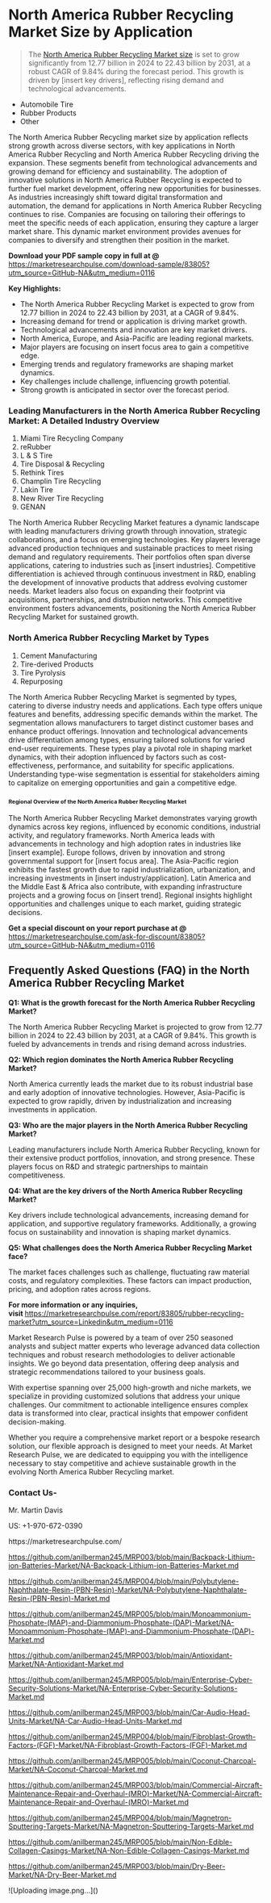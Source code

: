 <h1>North America Rubber Recycling Market&nbsp;Size by Application</h1><blockquote><p>The <a href="https://marketresearchpulse.com/download-sample/83805?utm_source=GitHub-NA&amp;utm_medium=0116">North America Rubber Recycling Market size</a> is set to grow significantly from 12.77 billion in 2024 to 22.43 billion by 2031, at a robust CAGR of 9.84% during the forecast period. This growth is driven by [insert key drivers], reflecting rising demand and technological advancements.</p></blockquote><ul><li>Automobile Tire <li> Rubber Products <li> Other</li></ul><p>The North America Rubber Recycling market size by application reflects strong growth across diverse sectors, with key applications in North America Rubber Recycling and North America Rubber Recycling driving the expansion. These segments benefit from technological advancements and growing demand for efficiency and sustainability. The adoption of innovative solutions in North America Rubber Recycling is expected to further fuel market development, offering new opportunities for businesses. As industries increasingly shift toward digital transformation and automation, the demand for applications in North America Rubber Recycling continues to rise. Companies are focusing on tailoring their offerings to meet the specific needs of each application, ensuring they capture a larger market share. This dynamic market environment provides avenues for companies to diversify and strengthen their position in the market.</p><p><strong>Download your PDF sample copy in full at @ </strong><a href="https://marketresearchpulse.com/download-sample/83805?utm_source=GitHub-NA&amp;utm_medium=0116">https://marketresearchpulse.com/download-sample/83805?utm_source=GitHub-NA&amp;utm_medium=0116</a></p><p><strong>Key Highlights: </strong></p><ul><li>The North America Rubber Recycling Market is expected to grow from 12.77 billion in 2024 to 22.43 billion by 2031, at a CAGR of 9.84%.</li><li>Increasing demand for trend or application is driving market growth.</li><li>Technological advancements and innovation are key market drivers.</li><li>North America, Europe, and Asia-Pacific are leading regional markets.</li><li>Major players are focusing on insert focus area to gain a competitive edge.</li><li>Emerging trends and regulatory frameworks are shaping market dynamics.</li><li>Key challenges include challenge, influencing growth potential.</li><li>Strong growth is anticipated in sector over the forecast period.</li></ul><h3>Leading Manufacturers in the North America Rubber Recycling Market: A Detailed Industry Overview</h3><ol><li>Miami Tire Recycling Company</li><li>reRubber</li><li>L & S Tire</li><li>Tire Disposal & Recycling</li><li>Rethink Tires</li><li>Champlin Tire Recycling</li><li>Lakin Tire</li><li>New River Tire Recycling</li><li>GENAN</li></ol><div class="flex max-w-full flex-col flex-grow"><div class="min-h-8 text-message flex w-full flex-col items-end gap-2 whitespace-normal break-words [.text-message+&amp;]:mt-5" dir="auto" data-message-author-role="assistant" data-message-id="fd8432e4-4910-450d-b182-61b7bfb0a01f" data-message-model-slug="gpt-4o"><div class="flex w-full flex-col gap-1 empty:hidden first:pt-[3px]"><div class="markdown prose w-full break-words dark:prose-invert light"><p>The North America Rubber Recycling Market features a dynamic landscape with leading manufacturers driving growth through innovation, strategic collaborations, and a focus on emerging technologies. Key players leverage advanced production techniques and sustainable practices to meet rising demand and regulatory requirements. Their portfolios often span diverse applications, catering to industries such as [insert industries]. Competitive differentiation is achieved through continuous investment in R&amp;D, enabling the development of innovative products that address evolving customer needs. Market leaders also focus on expanding their footprint via acquisitions, partnerships, and distribution networks. This competitive environment fosters advancements, positioning the North America Rubber Recycling Market for sustained growth.</p></div></div></div></div><h3>North America Rubber Recycling Market by Types</h3><ol><li>Cement Manufacturing <li> Tire-derived Products <li> Tire Pyrolysis <li> Repurposing</li></ol><div class="flex max-w-full flex-col flex-grow"><div class="min-h-8 text-message flex w-full flex-col items-end gap-2 whitespace-normal break-words [.text-message+&amp;]:mt-5" dir="auto" data-message-author-role="assistant" data-message-id="084470be-0bb7-4664-bddf-5156b4f41249" data-message-model-slug="gpt-4o-mini"><div class="flex w-full flex-col gap-1 empty:hidden first:pt-[3px]"><div class="markdown prose w-full break-words dark:prose-invert light"><p>The North America Rubber Recycling Market is segmented by types, catering to diverse industry needs and applications. Each type offers unique features and benefits, addressing specific demands within the market. The segmentation allows manufacturers to target distinct customer bases and enhance product offerings. Innovation and technological advancements drive differentiation among types, ensuring tailored solutions for varied end-user requirements. These types play a pivotal role in shaping market dynamics, with their adoption influenced by factors such as cost-effectiveness, performance, and suitability for specific applications. Understanding type-wise segmentation is essential for stakeholders aiming to capitalize on emerging opportunities and gain a competitive edge.</p></div></div></div></div><h3><span style="font-size: 11px;">Regional Overview of the North America Rubber Recycling Market</span></h3><div class="flex max-w-full flex-col flex-grow"><div class="min-h-8 text-message flex w-full flex-col items-end gap-2 whitespace-normal break-words [.text-message+&amp;]:mt-5" dir="auto" data-message-author-role="assistant" data-message-id="e9038762-ce64-4e30-91c9-9bd413514231" data-message-model-slug="gpt-4o-mini"><div class="flex w-full flex-col gap-1 empty:hidden first:pt-[3px]"><div class="markdown prose w-full break-words dark:prose-invert light"><p>The North America Rubber Recycling Market demonstrates varying growth dynamics across key regions, influenced by economic conditions, industrial activity, and regulatory frameworks. North America leads with advancements in technology and high adoption rates in industries like [insert example]. Europe follows, driven by innovation and strong governmental support for [insert focus area]. The Asia-Pacific region exhibits the fastest growth due to rapid industrialization, urbanization, and increasing investments in [insert industry/application]. Latin America and the Middle East &amp; Africa also contribute, with expanding infrastructure projects and a growing focus on [insert trend]. Regional insights highlight opportunities and challenges unique to each market, guiding strategic decisions.</p></div></div></div></div><p><strong>Get a special discount on your report purchase at @ </strong><a href="https://marketresearchpulse.com/ask-for-discount/83805?utm_source=GitHub-NA&amp;utm_medium=0116">https://marketresearchpulse.com/ask-for-discount/83805?utm_source=GitHub-NA&amp;utm_medium=0116</a></p><h2>Frequently Asked Questions (FAQ) in the North America Rubber Recycling Market</h2><p><strong>Q1: What is the growth forecast for the North America Rubber Recycling Market?</strong></p><p>The North America Rubber Recycling Market is projected to grow from 12.77 billion in 2024 to 22.43 billion by 2031, at a CAGR of 9.84%. This growth is fueled by advancements in trends and rising demand across industries.</p><p><strong>Q2: Which region dominates the North America Rubber Recycling Market?</strong></p><p>North America currently leads the market due to its robust industrial base and early adoption of innovative technologies. However, Asia-Pacific is expected to grow rapidly, driven by industrialization and increasing investments in application.</p><p><strong>Q3: Who are the major players in the North America Rubber Recycling Market?</strong></p><p>Leading manufacturers include North America Rubber Recycling, known for their extensive product portfolios, innovation, and strong presence. These players focus on R&amp;D and strategic partnerships to maintain competitiveness.</p><p><strong>Q4: What are the key drivers of the North America Rubber Recycling Market?</strong></p><p>Key drivers include technological advancements, increasing demand for application, and supportive regulatory frameworks. Additionally, a growing focus on sustainability and innovation is shaping market dynamics.</p><p><strong>Q5: What challenges does the North America Rubber Recycling Market face?</strong></p><p>The market faces challenges such as challenge, fluctuating raw material costs, and regulatory complexities. These factors can impact production, pricing, and adoption rates across regions.</p><p><strong>For more information or any inquiries, visit&nbsp;</strong><a href="https://marketresearchpulse.com/report/83805/rubber-recycling-market?utm_source=Linkedin&utm_medium=0116">https://marketresearchpulse.com/report/83805/rubber-recycling-market?utm_source=Linkedin&utm_medium=0116</a></p><p>Market Research Pulse is powered by a team of over 250 seasoned analysts and subject matter experts who leverage advanced data collection techniques and robust research methodologies to deliver actionable insights. We go beyond data presentation, offering deep analysis and strategic recommendations tailored to your business goals.</p><p>With expertise spanning over 25,000 high-growth and niche markets, we specialize in providing customized solutions that address your unique challenges. Our commitment to actionable intelligence ensures complex data is transformed into clear, practical insights that empower confident decision-making.</p><p>Whether you require a comprehensive market report or a bespoke research solution, our flexible approach is designed to meet your needs. At Market Research Pulse, we are dedicated to equipping you with the intelligence necessary to stay competitive and achieve sustainable growth in the evolving North America Rubber Recycling market.</p><h3><strong>Contact Us-</strong></h3><p>Mr. Martin Davis</p><p>US: +1-970-672-0390</p><p>https://marketresearchpulse.com/</p><p><a href="https://github.com/anilberman245/MRP003/blob/main/Backpack-Lithium-ion-Batteries-Market/NA-Backpack-Lithium-ion-Batteries-Market.md">https://github.com/anilberman245/MRP003/blob/main/Backpack-Lithium-ion-Batteries-Market/NA-Backpack-Lithium-ion-Batteries-Market.md</a></p><p><a href="https://github.com/anilberman245/MRP004/blob/main/Polybutylene-Naphthalate-Resin-(PBN-Resin)-Market/NA-Polybutylene-Naphthalate-Resin-(PBN-Resin)-Market.md">https://github.com/anilberman245/MRP004/blob/main/Polybutylene-Naphthalate-Resin-(PBN-Resin)-Market/NA-Polybutylene-Naphthalate-Resin-(PBN-Resin)-Market.md</a></p><p><a href="https://github.com/anilberman245/MRP005/blob/main/Monoammonium-Phosphate-(MAP)-and-Diammonium-Phosphate-(DAP)-Market/NA-Monoammonium-Phosphate-(MAP)-and-Diammonium-Phosphate-(DAP)-Market.md">https://github.com/anilberman245/MRP005/blob/main/Monoammonium-Phosphate-(MAP)-and-Diammonium-Phosphate-(DAP)-Market/NA-Monoammonium-Phosphate-(MAP)-and-Diammonium-Phosphate-(DAP)-Market.md</a></p><p><a href="https://github.com/anilberman245/MRP003/blob/main/Antioxidant-Market/NA-Antioxidant-Market.md">https://github.com/anilberman245/MRP003/blob/main/Antioxidant-Market/NA-Antioxidant-Market.md</a></p><p><a href="https://github.com/anilberman245/MRP005/blob/main/Enterprise-Cyber-Security-Solutions-Market/NA-Enterprise-Cyber-Security-Solutions-Market.md">https://github.com/anilberman245/MRP005/blob/main/Enterprise-Cyber-Security-Solutions-Market/NA-Enterprise-Cyber-Security-Solutions-Market.md</a></p><p><a href="https://github.com/anilberman245/MRP003/blob/main/Car-Audio-Head-Units-Market/NA-Car-Audio-Head-Units-Market.md">https://github.com/anilberman245/MRP003/blob/main/Car-Audio-Head-Units-Market/NA-Car-Audio-Head-Units-Market.md</a></p><p><a href="https://github.com/anilberman245/MRP004/blob/main/Fibroblast-Growth-Factors-(FGF)-Market/NA-Fibroblast-Growth-Factors-(FGF)-Market.md">https://github.com/anilberman245/MRP004/blob/main/Fibroblast-Growth-Factors-(FGF)-Market/NA-Fibroblast-Growth-Factors-(FGF)-Market.md</a></p><p><a href="https://github.com/anilberman245/MRP005/blob/main/Coconut-Charcoal-Market/NA-Coconut-Charcoal-Market.md">https://github.com/anilberman245/MRP005/blob/main/Coconut-Charcoal-Market/NA-Coconut-Charcoal-Market.md</a></p><p><a href="https://github.com/anilberman245/MRP003/blob/main/Commercial-Aircraft-Maintenance-Repair-and-Overhaul-(MRO)-Market/NA-Commercial-Aircraft-Maintenance-Repair-and-Overhaul-(MRO)-Market.md">https://github.com/anilberman245/MRP003/blob/main/Commercial-Aircraft-Maintenance-Repair-and-Overhaul-(MRO)-Market/NA-Commercial-Aircraft-Maintenance-Repair-and-Overhaul-(MRO)-Market.md</a></p><p><a href="https://github.com/anilberman245/MRP004/blob/main/Magnetron-Sputtering-Targets-Market/NA-Magnetron-Sputtering-Targets-Market.md">https://github.com/anilberman245/MRP004/blob/main/Magnetron-Sputtering-Targets-Market/NA-Magnetron-Sputtering-Targets-Market.md</a></p><p><a href="https://github.com/anilberman245/MRP005/blob/main/Non-Edible-Collagen-Casings-Market/NA-Non-Edible-Collagen-Casings-Market.md">https://github.com/anilberman245/MRP005/blob/main/Non-Edible-Collagen-Casings-Market/NA-Non-Edible-Collagen-Casings-Market.md</a></p><p><a href="https://github.com/anilberman245/MRP003/blob/main/Dry-Beer-Market/NA-Dry-Beer-Market.md">https://github.com/anilberman245/MRP003/blob/main/Dry-Beer-Market/NA-Dry-Beer-Market.md</a></p>
![Uploading image.png…]()
